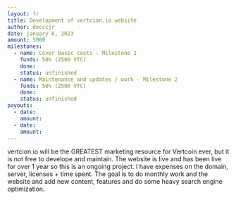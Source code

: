 ```yaml
---
layout: fr
title: Development of vertcion.io website
author: docccjr
date: january 6, 2023
amount: 5000
milestones:
  - name: Cover basic costs - Milestone 1
    funds: 50% (2500 VTC)
    done:
    status: unfinished
  - name: Maintenance and updates / work - Milestone 2
    funds: 50% (2500 VTC)
    done:
    status: unfinished
payouts:
  - date:
    amount:
  - date:
    amount:
---
```

vertcion.io will be the GREATEST marketing resource for Vertcoin ever, but it is not free to develope and maintain. The website is live and has been live for over 1 year so this is an ongoing project. I have expenses on the domain, server, licenses + time spent. The goal is to do monthly work and the website and add new content, features and do some heavy search engine optimization.
